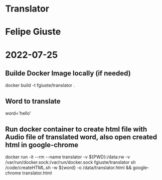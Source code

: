 # Translator
# Felipe Giuste
# 2022-07-25
  
## Builde Docker Image locally (if needed)
docker build -t fgiuste/translator .
  
## Word to translate
word='hello'
  
## Run docker container to create html file with Audio file of translated word, also open created html in google-chrome
docker run -it --rm --name translator -v ${PWD}:/data:rw -v /var/run/docker.sock:/var/run/docker.sock fgiuste/translator sh /code/createHTML.sh -w ${word} -o /data/translator.html && google-chrome translator.html
